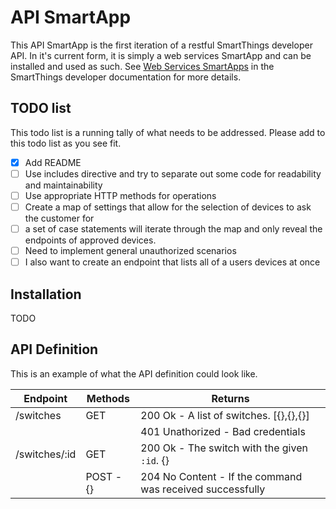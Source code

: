 # API SmartApp

This API SmartApp is the first iteration of a restful SmartThings developer API. In it's current form, it is simply a web services SmartApp and can be installed and used as such. See [Web Services SmartApps](http://docs.smartthings.com/en/latest/smartapp-web-services-developers-guide/index.html) in the SmartThings developer documentation for more details.

## TODO list
This todo list is a running tally of what needs to be addressed. Please add to this todo list as you see fit.

- [X] Add README
- [ ] Use includes directive and try to separate out some code for readability and maintainability
- [ ] Use appropriate HTTP methods for operations
- [ ] Create a map of settings that allow for the selection of devices to ask the customer for
- [ ] a set of case statements will iterate through the map and only reveal the endpoints of approved devices.
- [ ] Need to implement general unauthorized scenarios
- [ ]  I also want to create an endpoint that lists all of a users devices at once

## Installation
TODO

## API Definition
This is an example of what the API definition could look like.

| Endpoint | Methods | Returns |
| --- | --- | ---|
| /switches | GET | 200 Ok - A list of switches. [{},{},{}] |
|           |     | 401 Unathorized - Bad credentials |
| /switches/:id | GET | 200 Ok - The switch with the given `:id`. {} |
|               | POST - {} | 204 No Content - If the command was received successfully |
